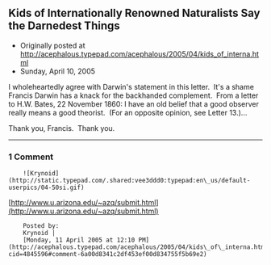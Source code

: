 ## Kids of Internationally Renowned Naturalists Say the Darnedest Things

 * Originally posted at http://acephalous.typepad.com/acephalous/2005/04/kids_of_interna.html
 * Sunday, April 10, 2005



I wholeheartedly agree with Darwin's statement in this letter.  It's a shame Francis Darwin has a knack for the backhanded complement.  From a letter to H.W. Bates, 22 November 1860:
I have an old belief that a good observer really means a good theorist.  (For an opposite opinion, see Letter 13.)...

Thank you, Francis.  Thank you.

		

* * *

### 1 Comment 

		

                
[]()

	

		![Krynoid](http://static.typepad.com/.shared:vee3ddd0:typepad:en\_us/default-userpics/04-50si.gif)
	

	

		

[http://www.u.arizona.edu/~azq/submit.html](http://www.u.arizona.edu/~azq/submit.html)

	

		Posted by:
		Krynoid |
		[Monday, 11 April 2005 at 12:10 PM](http://acephalous.typepad.com/acephalous/2005/04/kids\_of\_interna.html?cid=4845596#comment-6a00d8341c2df453ef00d834755f5b69e2)

		

        